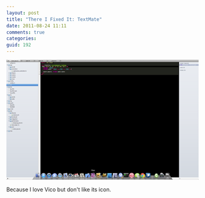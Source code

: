 ```yaml
---
layout: post
title: "There I Fixed It: TextMate"
date: 2011-08-24 11:11
comments: true
categories: 
guid: 192
---
```

<a href="/images/posts/Vico_icon_as_TextMates.png">![Vico icon as TextMate's](/images/posts/Vico_icon_as_TextMates_preview.png)</a>

Because I love Vico but don't like its icon.
